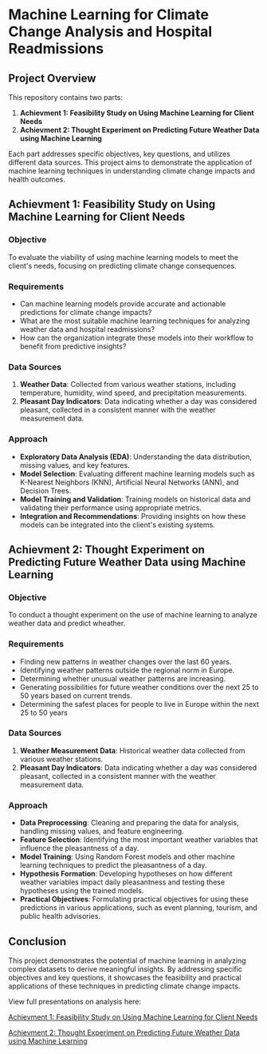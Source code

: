 # Machine Learning for Climate Change Analysis and Hospital Readmissions

## Project Overview

This repository contains two parts:

1. **Achievment 1: Feasibility Study on Using Machine Learning for Client Needs**
2. **Achievment 2: Thought Experiment on Predicting Future Weather Data using Machine Learning**

Each part addresses specific objectives, key questions, and utilizes different data sources. This project aims to demonstrate the application of machine learning techniques in understanding climate change impacts and health outcomes.

## Achievment 1: Feasibility Study on Using Machine Learning for Client Needs

### Objective

To evaluate the viability of using machine learning models to meet the client's needs, focusing on predicting climate change consequences.

### Requirements

- Can machine learning models provide accurate and actionable predictions for climate change impacts?
- What are the most suitable machine learning techniques for analyzing weather data and hospital readmissions?
- How can the organization integrate these models into their workflow to benefit from predictive insights?

### Data Sources

1. **Weather Data**: Collected from various weather stations, including temperature, humidity, wind speed, and precipitation measurements.
2. **Pleasant Day Indicators**: Data indicating whether a day was considered pleasant, collected in a consistent manner with the weather measurement data.

### Approach

- **Exploratory Data Analysis (EDA)**: Understanding the data distribution, missing values, and key features.
- **Model Selection**: Evaluating different machine learning models such as K-Nearest Neighbors (KNN), Artificial Neural Networks (ANN), and Decision Trees.
- **Model Training and Validation**: Training models on historical data and validating their performance using appropriate metrics.
- **Integration and Recommendations**: Providing insights on how these models can be integrated into the client's existing systems.

## Achievment 2: Thought Experiment on Predicting Future Weather Data using Machine Learning

### Objective

To conduct a thought experiment on the use of machine learning to analyze weather data and predict wheather.

### Requirements

- Finding new patterns in weather changes over the last 60 years.
- Identifying weather patterns outside the regional norm in Europe.
- Determining whether unusual weather patterns are increasing.
- Generating possibilities for future weather conditions over the next 25 to 50 years based on current trends.
- Determining the safest places for people to live in Europe within the next 25 to 50 years

### Data Sources

1. **Weather Measurement Data**: Historical weather data collected from various weather stations.
2. **Pleasant Day Indicators**: Data indicating whether a day was considered pleasant, collected in a consistent manner with the weather measurement data.

### Approach

- **Data Preprocessing**: Cleaning and preparing the data for analysis, handling missing values, and feature engineering.
- **Feature Selection**: Identifying the most important weather variables that influence the pleasantness of a day.
- **Model Training**: Using Random Forest models and other machine learning techniques to predict the pleasantness of a day.
- **Hypothesis Formation**: Developing hypotheses on how different weather variables impact daily pleasantness and testing these hypotheses using the trained models.
- **Practical Objectives**: Formulating practical objectives for using these predictions in various applications, such as event planning, tourism, and public health advisories.

## Conclusion

This project demonstrates the potential of machine learning in analyzing complex datasets to derive meaningful insights. By addressing specific objectives and key questions, it showcases the feasibility and practical applications of these techniques in predicting climate change impacts.

View full presentations on analysis here:

[Achievment 1: Feasibility Study on Using Machine Learning for Client Needs](https://drive.google.com/file/d/1jkBFLODNOEZy0koO7bV44Z-tOOa6BPQ0/view?usp=sharing)

[Achievment 2: Thought Experiment on Predicting Future Weather Data using Machine Learning](https://drive.google.com/file/d/1-9jSlkYtlMzNMGFJ3mLAqasZvab-ukHp/view?usp=sharing)
